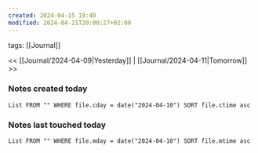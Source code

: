 ```yaml
---
created: 2024-04-15 19:40
modified: 2024-04-21T20:00:27+02:00
---
```

tags: [[Journal]] 

<< [[Journal/2024-04-09|Yesterday]] | [[Journal/2024-04-11|Tomorrow]] >>


### Notes created today
```dataview
List FROM "" WHERE file.cday = date("2024-04-10") SORT file.ctime asc
```
### Notes last touched today
```dataview
List FROM "" WHERE file.mday = date("2024-04-10") SORT file.mtime asc
```